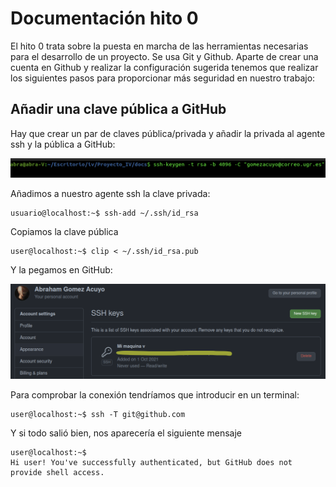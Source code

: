 # Documentación hito 0

El hito 0 trata sobre la puesta en marcha de las herramientas necesarias para el desarrollo de un proyecto. Se usa Git y Github. Aparte de crear una cuenta en Github y realizar la configuración sugerida tenemos que realizar los siguientes pasos para proporcionar más seguridad en nuestro trabajo:

## Añadir una clave pública a GitHub

Hay que crear un par de claves pública/privada y añadir la privada al agente ssh y la pública a GitHub:

![Clave SSH generada en terminal](./imgs/img-genera-ssh.png)


Añadimos a nuestro agente ssh la clave privada:

```console
usuario@localhost:~$ ssh-add ~/.ssh/id_rsa
```

Copiamos la clave pública

```console
user@localhost:~$ clip < ~/.ssh/id_rsa.pub
```

Y la pegamos en GitHub:

![Página de configuración claves SSH en GitHub ](./imgs/img-settings-ssh.png)

Para comprobar la conexión tendríamos que introducir en un terminal:

```console
user@localhost:~$ ssh -T git@github.com 
```
Y si todo salió bien, nos aparecería el siguiente mensaje

```console
user@localhost:~$
Hi user! You've successfully authenticated, but GitHub does not provide shell access.
```
